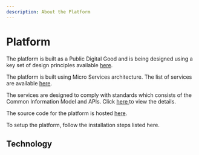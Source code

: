 ```yaml
---
description: About the Platform
---
```


# Platform

The platform is built as a Public Digital Good and is being designed using a key set of design principles available [here](principles.md).

The platform is built using Micro Services architecture. The list of services are available [here](./).

The services are designed to comply with standards which consists of the Common Information Model and APIs. Click [here ](https://docs.ifix.org.in/standards)to view the details.

The source code for the platform is hosted [here](https://github.com/egovernments/iFix).

To setup the platform, follow the installation steps listed here.

## Technology <a id="divoc-presentations"></a>


